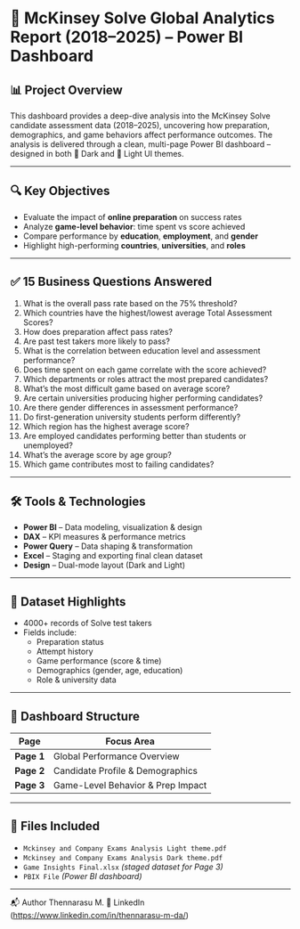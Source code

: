 # 📘 McKinsey Solve Global Analytics Report (2018–2025) – Power BI Dashboard

## 📊 Project Overview
This dashboard provides a deep-dive analysis into the McKinsey Solve candidate assessment data (2018–2025), uncovering how preparation, demographics, and game behaviors affect performance outcomes. The analysis is delivered through a clean, multi-page Power BI dashboard – designed in both 🌙 Dark and 🔆 Light UI themes.

---

## 🔍 Key Objectives

- Evaluate the impact of **online preparation** on success rates
- Analyze **game-level behavior**: time spent vs score achieved
- Compare performance by **education**, **employment**, and **gender**
- Highlight high-performing **countries**, **universities**, and **roles**

---

## ✅ 15 Business Questions Answered

1. What is the overall pass rate based on the 75% threshold?  
2. Which countries have the highest/lowest average Total Assessment Scores?  
3. How does preparation affect pass rates?  
4. Are past test takers more likely to pass?  
5. What is the correlation between education level and assessment performance?  
6. Does time spent on each game correlate with the score achieved?  
7. Which departments or roles attract the most prepared candidates?  
8. What’s the most difficult game based on average score?  
9. Are certain universities producing higher performing candidates?  
10. Are there gender differences in assessment performance?  
11. Do first-generation university students perform differently?  
12. Which region has the highest average score?  
13. Are employed candidates performing better than students or unemployed?  
14. What’s the average score by age group?  
15. Which game contributes most to failing candidates?

---

## 🛠️ Tools & Technologies

- **Power BI** – Data modeling, visualization & design
- **DAX** – KPI measures & performance metrics
- **Power Query** – Data shaping & transformation
- **Excel** – Staging and exporting final clean dataset
- **Design** – Dual-mode layout (Dark and Light)

---

## 🧩 Dataset Highlights

- 4000+ records of Solve test takers
- Fields include:
  - Preparation status
  - Attempt history
  - Game performance (score & time)
  - Demographics (gender, age, education)
  - Role & university data

---

## 📁 Dashboard Structure

| Page | Focus Area |
|------|------------|
| **Page 1** | Global Performance Overview |
| **Page 2** | Candidate Profile & Demographics |
| **Page 3** | Game-Level Behavior & Prep Impact |

---

## 📎 Files Included

- `Mckinsey and Company Exams Analysis Light theme.pdf`
- `Mckinsey and Company Exams Analysis Dark theme.pdf`
- `Game Insights Final.xlsx` *(staged dataset for Page 3)*
- `PBIX File` *(Power BI dashboard)*

---
📬 Author
Thennarasu M.
🔗 LinkedIn (https://www.linkedin.com/in/thennarasu-m-da/)

